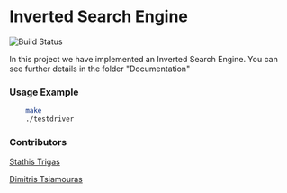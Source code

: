 # Inverted Search Engine 

![Build Status](https://github.com/chatziko-k08/lecture-code/workflows/run-tests/badge.svg)

In this project we have implemented an Inverted Search Engine.
You can see further details in the folder "Documentation"


### Usage Example

```bash
    make
    ./testdriver
```

### Contributors

[Stathis Trigas](https://github.com/stathis99)

[Dimitris Tsiamouras](https://github.com/sdi1700168)



